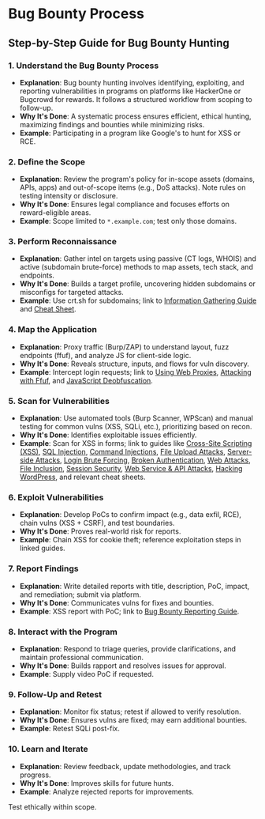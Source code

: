 # Bug Bounty Process

## Step-by-Step Guide for Bug Bounty Hunting

### 1. Understand the Bug Bounty Process
   - **Explanation**: Bug bounty hunting involves identifying, exploiting, and reporting vulnerabilities in programs on platforms like HackerOne or Bugcrowd for rewards. It follows a structured workflow from scoping to follow-up.
   - **Why It's Done**: A systematic process ensures efficient, ethical hunting, maximizing findings and bounties while minimizing risks.
   - **Example**: Participating in a program like Google's to hunt for XSS or RCE.

### 2. Define the Scope
   - **Explanation**: Review the program's policy for in-scope assets (domains, APIs, apps) and out-of-scope items (e.g., DoS attacks). Note rules on testing intensity or disclosure.
   - **Why It's Done**: Ensures legal compliance and focuses efforts on reward-eligible areas.
   - **Example**: Scope limited to `*.example.com`; test only those domains.

### 3. Perform Reconnaissance
   - **Explanation**: Gather intel on targets using passive (CT logs, WHOIS) and active (subdomain brute-force) methods to map assets, tech stack, and endpoints.
   - **Why It's Done**: Builds a target profile, uncovering hidden subdomains or misconfigs for targeted attacks.
   - **Example**: Use crt.sh for subdomains; link to [Information Gathering Guide](./information-gathering-guide.markdown) and [Cheat Sheet](./info-gathering-cheat.markdown).

### 4. Map the Application
   - **Explanation**: Proxy traffic (Burp/ZAP) to understand layout, fuzz endpoints (ffuf), and analyze JS for client-side logic.
   - **Why It's Done**: Reveals structure, inputs, and flows for vuln discovery.
   - **Example**: Intercept login requests; link to [Using Web Proxies](./using-web-proxies.markdown), [Attacking with Ffuf](./attacking-web-applications-with-ffuf.markdown), and [JavaScript Deobfuscation](./javascript-deobfuscation.markdown).

### 5. Scan for Vulnerabilities
   - **Explanation**: Use automated tools (Burp Scanner, WPScan) and manual testing for common vulns (XSS, SQLi, etc.), prioritizing based on recon.
   - **Why It's Done**: Identifies exploitable issues efficiently.
   - **Example**: Scan for XSS in forms; link to guides like [Cross-Site Scripting (XSS)](./cross-site-scripting-guide.markdown), [SQL Injection](./sql-injection-guide.markdown), [Command Injections](./command-injections-guide.markdown), [File Upload Attacks](./file-upload-attacks-guide.markdown), [Server-side Attacks](./server-side-attacks-guide.markdown), [Login Brute Forcing](./login-brute-forcing-guide.markdown), [Broken Authentication](./broken-authentication-guide.markdown), [Web Attacks](./web-attacks-guide.markdown), [File Inclusion](./file-inclusion-guide.markdown), [Session Security](./session-security-guide.markdown), [Web Service & API Attacks](./web-service-api-attacks-guide.markdown), [Hacking WordPress](./hacking-wordpress-guide.markdown), and relevant cheat sheets.

### 6. Exploit Vulnerabilities
   - **Explanation**: Develop PoCs to confirm impact (e.g., data exfil, RCE), chain vulns (XSS + CSRF), and test boundaries.
   - **Why It's Done**: Proves real-world risk for reports.
   - **Example**: Chain XSS for cookie theft; reference exploitation steps in linked guides.

### 7. Report Findings
   - **Explanation**: Write detailed reports with title, description, PoC, impact, and remediation; submit via platform.
   - **Why It's Done**: Communicates vulns for fixes and bounties.
   - **Example**: XSS report with PoC; link to [Bug Bounty Reporting Guide](./bug-bounty-reporting-guide.markdown).

### 8. Interact with the Program
   - **Explanation**: Respond to triage queries, provide clarifications, and maintain professional communication.
   - **Why It's Done**: Builds rapport and resolves issues for approval.
   - **Example**: Supply video PoC if requested.

### 9. Follow-Up and Retest
   - **Explanation**: Monitor fix status; retest if allowed to verify resolution.
   - **Why It's Done**: Ensures vulns are fixed; may earn additional bounties.
   - **Example**: Retest SQLi post-fix.

### 10. Learn and Iterate
   - **Explanation**: Review feedback, update methodologies, and track progress.
   - **Why It's Done**: Improves skills for future hunts.
   - **Example**: Analyze rejected reports for improvements.

Test ethically within scope.
